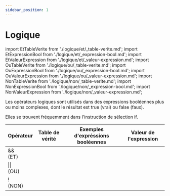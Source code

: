 ```yaml
---
sidebar_position: 1
---
```


# Logique

import EtTableVerite from './logique/et/_table-verite.md';
import EtExpressionBool from './logique/et/_expression-bool.md';
import EtValeurExpression from './logique/et/_valeur-expression.md';
import OuTableVerite from './logique/ou/_table-verite.md';
import OuExpressionBool from './logique/ou/_expression-bool.md';
import OuValeurExpression from './logique/ou/_valeur-expression.md';
import NonTableVerite from './logique/non/_table-verite.md';
import NonExpressionBool from './logique/non/_expression-bool.md';
import NonValeurExpression from './logique/non/_valeur-expression.md';

Les opérateurs logiques sont utilisés dans des expressions booléennes plus ou moins complexes, dont le résultat est true (vrai) ou false (faux).

Elles se trouvent fréquemment dans l'instruction de sélection if.

| **Opérateur** | **Table de vérité** | **Exemples d'expréssions booléennes** | **Valeur de l'expression** |
| ------------- | ------------------- | ------------------------------------- | -------------------------- |
| && <br/> (ET) | <EtTableVerite /> | <EtExpressionBool /> | <EtValeurExpression /> |
| \|\| <br/> (OU) | <OuTableVerite /> | <OuExpressionBool /> | <OuValeurExpression /> |
| ! <br/> (NON) | <NonTableVerite /> | <NonExpressionBool /> | <NonValeurExpression /> |